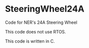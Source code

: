 # SteeringWheel24A
Code for NER's 24A Steering Wheel

This code does not use RTOS.

This code is written in C.
